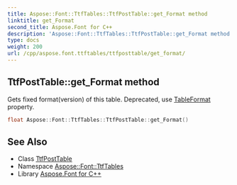 ```yaml
---
title: Aspose::Font::TtfTables::TtfPostTable::get_Format method
linktitle: get_Format
second_title: Aspose.Font for C++
description: 'Aspose::Font::TtfTables::TtfPostTable::get_Format method. Gets fixed format(version) of this table. Deprecated, use TableFormat property in C++.'
type: docs
weight: 200
url: /cpp/aspose.font.ttftables/ttfposttable/get_format/
---
```

## TtfPostTable::get_Format method


Gets fixed format(version) of this table. Deprecated, use [TableFormat](../) property.

```cpp
float Aspose::Font::TtfTables::TtfPostTable::get_Format()
```

## See Also

* Class [TtfPostTable](../)
* Namespace [Aspose::Font::TtfTables](../../)
* Library [Aspose.Font for C++](../../../)
